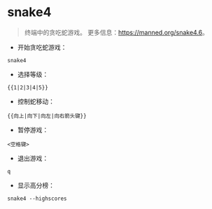 # snake4

> 终端中的贪吃蛇游戏。
> 更多信息：<https://manned.org/snake4.6>。

- 开始贪吃蛇游戏：

`snake4`

- 选择等级：

`{{1|2|3|4|5}}`

- 控制蛇移动：

`{{向上|向下|向左|向右箭头键}}`

- 暂停游戏：

`<空格键>`

- 退出游戏：

`q`

- 显示高分榜：

`snake4 --highscores`